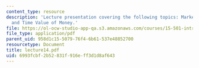 ```yaml
---
content_type: resource
description: 'Lecture presentation covering the following topics: Marketable Securities
  and Time Value of Money.'
file: https://ol-ocw-studio-app-qa.s3.amazonaws.com/courses/15-501-introduction-to-financial-and-managerial-accounting-spring-2004/6993fcbf2b52831f916eff3d1d8af643_lecture14.pdf
file_type: application/pdf
parent_uid: 958d1c15-5079-76f4-6b61-537e48852700
resourcetype: Document
title: lecture14.pdf
uid: 6993fcbf-2b52-831f-916e-ff3d1d8af643
---
```

